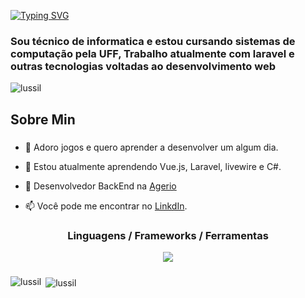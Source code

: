 [![Typing SVG](https://readme-typing-svg.demolab.com?font=Fira+Code&pause=1000&width=435&lines=Ol%C3%A1+%F0%9F%91%8B;Eu+me+chamo+Lucas+Cassiano)](https://git.io/typing-svg)
<h3 >Sou técnico de informatica e estou cursando sistemas de computação pela UFF, Trabalho atualmente com laravel e outras tecnologias voltadas ao desenvolvimento web </h3>


<p align="left"> <img src="https://komarev.com/ghpvc/?username=lussil&label=Profile%20views&color=0e75b6&style=flat" alt="lussil" /> </p>

###

<h2 align="left">Sobre Min</h2>

###

- 🤖 Adoro jogos e quero aprender a desenvolver um algum dia.

- 🌱 Estou atualmente aprendendo Vue.js, Laravel, livewire e C#.

- 💼 Desenvolvedor BackEnd na [Agerio](https://www.agerio.com.br/) 

- 📫 Você pode me encontrar no [LinkdIn](https://www.linkedin.com/in/lucascassiano/).  

###

<h3 align="center">Linguagens / Frameworks / Ferramentas</h3>

<p align="center">
  <a href="https://skillicons.dev">
    <img src="https://skillicons.dev/icons?i=js,html,css,bootstrap,laravel,php,mysql" />
  </a>
</p>

###

<p><img align="left" src="https://github-readme-stats.vercel.app/api/top-langs?username=lussil&show_icons=true&locale=en&layout=compact" alt="lussil" /></p> 

<p>&nbsp;<img align="center" src="https://github-readme-stats.vercel.app/api?username=lussil&show_icons=true&locale=en" alt="lussil" /></p>

